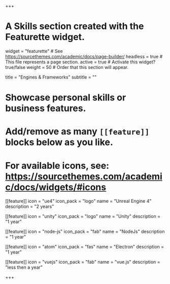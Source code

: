 +++
# A Skills section created with the Featurette widget.
widget = "featurette"  # See https://sourcethemes.com/academic/docs/page-builder/
headless = true  # This file represents a page section.
active = true  # Activate this widget? true/false
weight = 50  # Order that this section will appear.

title = "Engines & Frameworks"
subtitle = ""

# Showcase personal skills or business features.
# 
# Add/remove as many `[[feature]]` blocks below as you like.
# 
# For available icons, see: https://sourcethemes.com/academic/docs/widgets/#icons
  
[[feature]]
  icon = "ue4"
  icon_pack = "logo"
  name = "Unreal Engine 4"
  description = "2 years"
  
[[feature]]
  icon = "unity"
  icon_pack = "logo"
  name = "Unity"
  description = "1 year"

[[feature]]
  icon = "node-js"
  icon_pack = "fab"
  name = "NodeJs"
  description = "1 year"

[[feature]]
  icon = "atom"
  icon_pack = "fas"
  name = "Electron"
  description = "1 year"

[[feature]]
  icon = "vuejs"
  icon_pack = "fab"
  name = "vue.js"
  description = "less then a year"

+++
